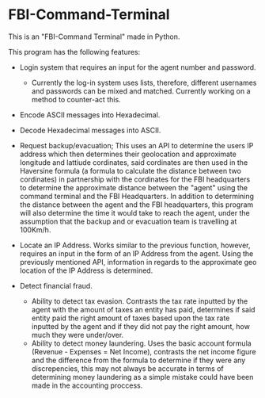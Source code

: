 # FBI-Command-Terminal
This is an "FBI-Command Terminal" made in Python. 

This program has the following features: 
* Login system that requires an input for the agent number and password. 
  * Currently the log-in system uses lists, therefore, different usernames and passwords can be mixed and matched. Currently working on a method to counter-act this.

* Encode ASCII messages into Hexadecimal. 
* Decode Hexadecimal messages into ASCII. 
* Request backup/evacuation; This uses an API to determine the users IP address which then determines their geolocation and approximate longitude and lattiude cordinates, said cordinates are then used in the Haversine formula (a formula to calculate the distance between two cordinates) in partnership with the cordinates for the FBI headquarters to determine the approximate distance between the "agent" using the command terminal and the FBI Headquarters. In addition to determining the distance between the agent and the FBI headquarters, this program will also determine the time it would take to reach the agent, under the assumption that the backup and or evacuation team is travelling at 100Km/h. 
* Locate an IP Address. Works similar to the previous function, however, requires an input in the form of an IP Address from the agent. Using the previously mentioned API, information in regards to the approximate geo location of the IP Address is determined. 
* Detect financial fraud. 
  * Ability to detect tax evasion. Contrasts the tax rate inputted by the agent with the amount of taxes an entity has paid, determines if said entity paid the right amount of taxes based upon the tax rate inputted by the agent and if they did not pay the right amount, how much they were under/over. 
  * Ability to detect money laundering. Uses the basic account formula (Revenue - Expenses = Net Income), contrasts the net income figure and the difference from the formula to determine if they were any discrepencies, this may not always be accurate in terms of determining money laundering as a simple mistake could have been made in the accounting proccess. 
  
